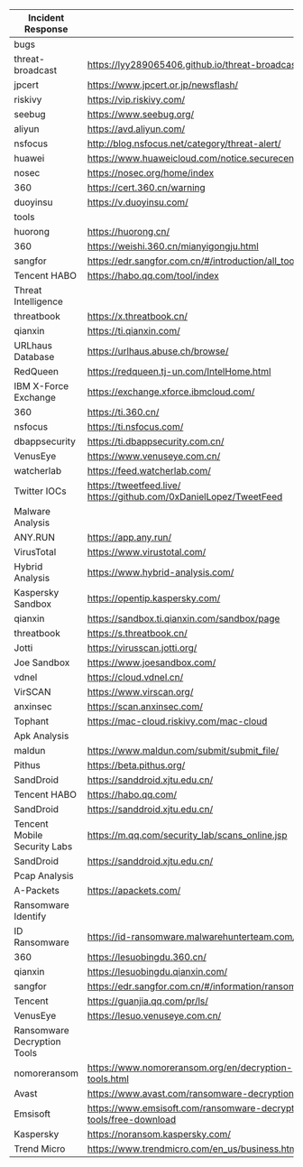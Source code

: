 |Incident Response| |
| ------ | ------ |
|bugs| |
|threat-broadcast|https://lyy289065406.github.io/threat-broadcast/|
|jpcert|https://www.jpcert.or.jp/newsflash/|
|riskivy|https://vip.riskivy.com/|
|seebug|https://www.seebug.org/|
|aliyun|https://avd.aliyun.com/|
|nsfocus|http://blog.nsfocus.net/category/threat-alert/|
|huawei|https://www.huaweicloud.com/notice.securecenter.html|
|nosec|https://nosec.org/home/index|
|360|https://cert.360.cn/warning|
|duoyinsu|https://v.duoyinsu.com/|
|tools| |
|huorong|https://huorong.cn/|
|360|https://weishi.360.cn/mianyigongju.html|
|sangfor|https://edr.sangfor.com.cn/#/introduction/all_tools|
|Tencent HABO|https://habo.qq.com/tool/index|
|Threat Intelligence| |
|threatbook|https://x.threatbook.cn/|
|qianxin|https://ti.qianxin.com/|
|URLhaus Database|https://urlhaus.abuse.ch/browse/|
|RedQueen|https://redqueen.tj-un.com/IntelHome.html|
|IBM X-Force Exchange|https://exchange.xforce.ibmcloud.com/|
|360|https://ti.360.cn/|
|nsfocus|https://ti.nsfocus.com/|
|dbappsecurity|https://ti.dbappsecurity.com.cn/|
|VenusEye|https://www.venuseye.com.cn/|
|watcherlab|https://feed.watcherlab.com/|
|Twitter IOCs|https://tweetfeed.live/ https://github.com/0xDanielLopez/TweetFeed|
|Malware Analysis| |
|ANY.RUN|https://app.any.run/|
|VirusTotal|https://www.virustotal.com/|
|Hybrid Analysis|https://www.hybrid-analysis.com/|
|Kaspersky Sandbox|https://opentip.kaspersky.com/|
|qianxin|https://sandbox.ti.qianxin.com/sandbox/page|
|threatbook|https://s.threatbook.cn/|
|Jotti|https://virusscan.jotti.org/|
|Joe Sandbox|https://www.joesandbox.com/|
|vdnel|https://cloud.vdnel.cn/|
|VirSCAN|https://www.virscan.org/|
|anxinsec|https://scan.anxinsec.com/|
|Tophant|https://mac-cloud.riskivy.com/mac-cloud|
|Apk Analysis| |
|maldun|https://www.maldun.com/submit/submit_file/|
|Pithus|https://beta.pithus.org/|
|SandDroid|https://sanddroid.xjtu.edu.cn/|
|Tencent HABO|https://habo.qq.com/|
|SandDroid|https://sanddroid.xjtu.edu.cn/|
|Tencent Mobile Security Labs|https://m.qq.com/security_lab/scans_online.jsp|
|SandDroid|https://sanddroid.xjtu.edu.cn/|
|Pcap Analysis| |
|A-Packets|https://apackets.com/|
|Ransomware Identify| |
|ID Ransomware|https://id-ransomware.malwarehunterteam.com/|
|360|https://lesuobingdu.360.cn/|
|qianxin|https://lesuobingdu.qianxin.com/|
|sangfor|https://edr.sangfor.com.cn/#/information/ransom_search|
|Tencent|https://guanjia.qq.com/pr/ls/|
|VenusEye|https://lesuo.venuseye.com.cn/|
|Ransomware Decryption Tools| |
|nomoreransom|https://www.nomoreransom.org/en/decryption-tools.html|
|Avast|https://www.avast.com/ransomware-decryption-tools|
|Emsisoft|https://www.emsisoft.com/ransomware-decryption-tools/free-download|
|Kaspersky|https://noransom.kaspersky.com/|
|Trend Micro|https://www.trendmicro.com/en_us/business.html|